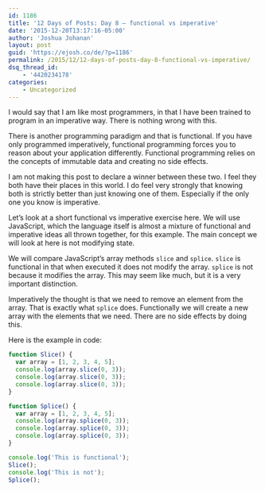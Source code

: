 ```yaml
---
id: 1186
title: '12 Days of Posts: Day 8 – functional vs imperative'
date: '2015-12-20T13:17:16-05:00'
author: 'Joshua Johanan'
layout: post
guid: 'https://ejosh.co/de/?p=1186'
permalink: /2015/12/12-days-of-posts-day-8-functional-vs-imperative/
dsq_thread_id:
    - '4420234178'
categories:
    - Uncategorized
---
```


I would say that I am like most programmers, in that I have been trained to program in an imperative way. There is nothing wrong with this.

There is another programming paradigm and that is functional. If you have only programmed imperatively, functional programming forces you to reason about your application differently. Functional programming relies on the concepts of immutable data and creating no side effects.

I am not making this post to declare a winner between these two. I feel they both have their places in this world. I do feel very strongly that knowing both is strictly better than just knowing one of them. Especially if the only one you know is imperative.

Let’s look at a short functional vs imperative exercise here. We will use JavaScript, which the language itself is almost a mixture of functional and imperative ideas all thrown together, for this example. The main concept we will look at here is not modifying state.

We will compare JavaScript’s array methods `slice` and `splice`. `slice` is functional in that when executed it does not modify the array. `splice` is not because it modifies the array. This may seem like much, but it is a very important distinction.

Imperatively the thought is that we need to remove an element from the array. That is exactly what `splice` does. Functionally we will create a new array with the elements that we need. There are no side effects by doing this.

Here is the example in code:

```js
function Slice() {
  var array = [1, 2, 3, 4, 5];
  console.log(array.slice(0, 3));
  console.log(array.slice(0, 3));
  console.log(array.slice(0, 3));
}

function Splice() {
  var array = [1, 2, 3, 4, 5];
  console.log(array.splice(0, 3));
  console.log(array.splice(0, 3));
  console.log(array.splice(0, 3));
}

console.log('This is functional');
Slice();
console.log('This is not');
Splice();
```